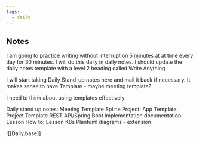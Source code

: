 ```yaml
---
tags:
  - daily
---
```

## Notes

I am going to practice writing without interruption 5 minutes at at time every day for 30 minutes. I will do this daily in daily notes. I should update the daily notes template with a level 2 heading called Write Anything.

I will start taking Daily Stand-up notes here and mail it back if necessary. It makes sense to have Template - maybe meeting template?

I need to think about using templates effectively.

Daily stand up notes: Meeting Template
Spline Project: App Template, Project Template
REST API/Spring Boot implementation documentation: Lesson
How to: Lesson
K8s Plantuml diagrams - extension


![[Daily.base]]